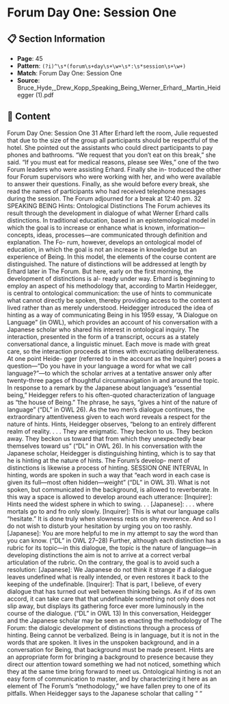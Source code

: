 # Forum Day One: Session One

## 📋 Section Information

- **Page**: 45
- **Pattern**: `(?i)^\s*(forum\s+day\s+\w+\s*:\s*session\s+\w+)`
- **Match**: Forum Day One: Session One
- **Source**: Bruce_Hyde,_Drew_Kopp_Speaking_Being_Werner_Erhard,_Martin_Heidegger (1).pdf

## 📄 Content

Forum Day One: Session One
31
After Erhard left the room, Julie requested that due to the size of the group all participants should
be respectful of the hotel. She pointed out the assistants who could direct participants to pay phones
and bathrooms. “We request that you don’t eat on this break,” she said. “If you must eat for medical
reasons, please see Wes,” one of the two Forum leaders who were assisting Erhard. Finally she in-
troduced the other four Forum supervisors who were working with her, and who were available to
answer their questions. Finally, as she would before every break, she read the names of participants
who had received telephone messages during the session.
The Forum adjourned for a break at 12:40 pm.
32
SPEAKING BEING
Hints: Ontological Distinctions
The Forum achieves its result through the development in dialogue of what Werner
Erhard calls distinctions. In traditional education, based in an epistemological model
in which the goal is to increase or enhance what is known, information—concepts,
ideas, processes—are communicated through definition and explanation. The Fo-
rum, however, develops an ontological model of education, in which the goal is not
an increase in knowledge but an experience of Being. In this model, the elements of
the course content are distinguished.
The nature of distinctions will be addressed at length by Erhard later in The
Forum. But here, early on the first morning, the development of distinctions is al-
ready under way. Erhard is beginning to employ an aspect of his methodology that,
according to Martin Heidegger, is central to ontological communication: the use of
hints to communicate what cannot directly be spoken, thereby providing access to
the content as lived rather than as merely understood.
Heidegger introduced the idea of hinting as a way of communicating Being in
his 1959 essay, “A Dialogue on Language” (in OWL), which provides an account of
his conversation with a Japanese scholar who shared his interest in ontological
inquiry. The interaction, presented in the form of a transcript, occurs as a stately
conversational dance, a linguistic minuet. Each move is made with great care, so the
interaction proceeds at times with excruciating deliberateness. At one point Heide-
gger (referred to in the account as the Inquirer) poses a question—“Do you have in
your language a word for what we call language?”—to which the scholar arrives at
a tentative answer only after twenty-three pages of thoughtful circumnavigation in
and around the topic.
In response to a remark by the Japanese about language’s “essential being,”
Heidegger refers to his often-quoted characterization of language as “the house of
Being.” The phrase, he says, “gives a hint of the nature of language” (“DL” in OWL
26). As the two men’s dialogue continues, the extraordinary attentiveness given
to each word reveals a respect for the nature of hints. Hints, Heidegger observes,
“belong to an entirely different realm of reality. . . . They are enigmatic. They beckon
to us. They beckon away. They beckon us toward that from which they unexpectedly
bear themselves toward us” (“DL” in OWL 26).
In his conversation with the Japanese scholar, Heidegger is distinguishing
hinting, which is to say that he is hinting at the nature of hints. The Forum’s develop-
ment of distinctions is likewise a process of hinting.
SESSION ONE INTERVAL
In hinting, words are spoken in such a way that “each word in each case is
given its full—most often hidden—weight” (“DL” in OWL 31). What is not spoken, but
communicated in the background, is allowed to reverberate. In this way a space is
allowed to develop around each utterance:
[Inquirer]: Hints need the widest sphere in which to swing. . .
[Japanese]: . . . where mortals go to and fro only slowly.
[Inquirer]: This is what our language calls “hesitate.” It is done
truly when slowness rests on shy reverence. And so I do not wish to
disturb your hesitation by urging you on too rashly.
[Japanese]: You are more helpful to me in my attempt to say the
word than you can know. (“DL” in OWL 27–28)
Further, although each distinction has a rubric for its topic—in this dialogue, the
topic is the nature of language—in developing distinctions the aim is not to arrive at
a correct verbal articulation of the rubric. On the contrary, the goal is to avoid such a
resolution:
[Japanese]: We Japanese do not think it strange if a dialogue
leaves undefined what is really intended, or even restores it
back to the keeping of the undefinable.
[Inquirer]: That is part, I believe, of every dialogue that
has turned out well between thinking beings. As if of its own
accord, it can take care that that undefinable something not
only does not slip away, but displays its gathering force ever
more luminously in the course of the dialogue. (“DL” in OWL 13)
In this conversation, Heidegger and the Japanese scholar may be seen as
enacting the methodology of The Forum: the dialogic development of distinctions
through a process of hinting. Being cannot be verbalized. Being is in language, but
it is not in the words that are spoken. It lives in the unspoken background, and in
a conversation for Being, that background must be made present. Hints are an
appropriate form for bringing a background to presence because they direct our
attention toward something we had not noticed, something which they at the same
time bring forward to meet us.
Ontological hinting is not an easy form of communication to master, and by
characterizing it here as an element of The Forum’s “methodology,” we have fallen
prey to one of its pitfalls. When Heidegger says to the Japanese scholar that calling
“
“